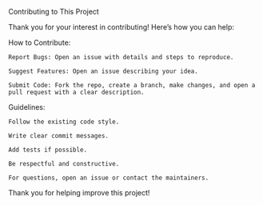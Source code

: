 Contributing to This Project

Thank you for your interest in contributing! Here’s how you can help:

How to Contribute:
  
    Report Bugs: Open an issue with details and steps to reproduce.
    
    Suggest Features: Open an issue describing your idea.
    
    Submit Code: Fork the repo, create a branch, make changes, and open a pull request with a clear description.

Guidelines:

    Follow the existing code style.
    
    Write clear commit messages.
    
    Add tests if possible.
    
    Be respectful and constructive.
    
    For questions, open an issue or contact the maintainers.

Thank you for helping improve this project!
